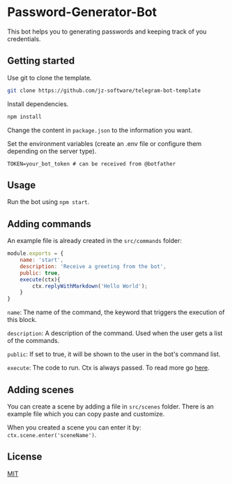 # Password-Generator-Bot

This bot helps you to generating passwords and keeping track of you credentials.

## Getting started

Use git to clone the template.

```bash
git clone https://github.com/jz-software/telegram-bot-template
```

Install dependencies.
```bash
npm install
```

Change the content in ```package.json``` to the information you want.

Set the environment variables (create an .env file or configure them depending on the server type).
```
TOKEN=your_bot_token # can be received from @botfather
```

## Usage

Run the bot using ```npm start```.

## Adding commands
An example file is already created in the ```src/commands``` folder:
```javascript
module.exports = {
    name: 'start',
    description: 'Receive a greeting from the bot',
    public: true, 
    execute(ctx){
        ctx.replyWithMarkdown('Hello World');
    }
}
```

```name```: The name of the command, the keyword that triggers the execution of this block.

```description```: A description of the command. Used when the user gets a list of the commands.

```public```: If set to true, it will be shown to the user in the bot's command list.

```execute```: The code to run. Ctx is always passed. To read more go [here](https://telegraf.js.org/#/?id=context).

## Adding scenes
You can create a scene by adding a file in ```src/scenes``` folder.
There is an example file which you can copy paste and customize.

When you created a scene you can enter it by: ```ctx.scene.enter('sceneName')```.

## License
[MIT](https://choosealicense.com/licenses/mit/)
